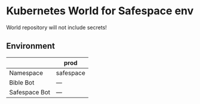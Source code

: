 Kubernetes World for Safespace env
=========================

World repository will not include secrets!

## Environment

|                | prod                                                         |
|----------------|--------------------------------------------------------------|
| Namespace      | safespace                                                    |
| Bible Bot      | —                                                            |
| Safespace Bot  | —                                                            |

